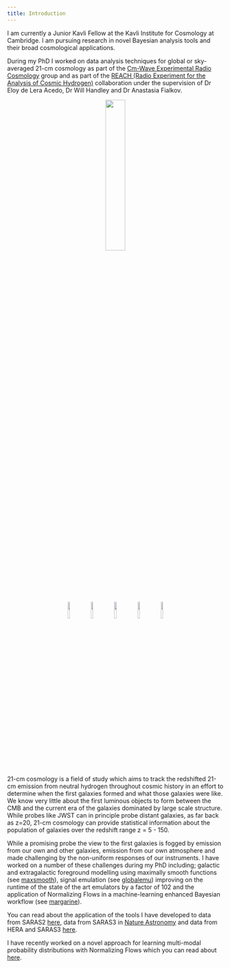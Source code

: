 ```yaml
---
title: Introduction
---
```


I am currently a Junior Kavli Fellow at the Kavli Institute for Cosmology at
Cambridge. I am pursuing research in novel Bayesian analysis tools and their
broad cosmological applications.

During my PhD I worked on data analysis techniques for global or sky-averaged 21-cm cosmology
as part of the
[Cm-Wave Experimental Radio Cosmology](https://cavendishcmwavecosmology.weebly.com/) group and as part of the
[REACH (Radio Experiment for the Analysis of Cosmic Hydrogen)](https://www.astro.phy.cam.ac.uk/research/research-projects/reach/reach)
collaboration under the
supervision of Dr Eloy de Lera Acedo, Dr Will Handley and Dr Anastasia Fialkov.


<center><img src="{{ site.url }}/assets/portrait.jpg" width="30%" alt-text="Portrait image"></center>

<center>
<a href='https://arxiv.org/search/?searchtype=author&query=Bevins%2C+H+T+J'><img src="{{ site.url }}/assets/arxiv.png" width="10%" alt-text="arXiv Link"></a>
<a href='https://github.com/htjb'><img src="{{ site.url }}/assets/github_logo.png" width="10%" alt-text="Github Link"></a>
<a href='https://www.linkedin.com/in/harry-bevins-641a6512a/'><img src="{{ site.url }}/assets/linkedin.png" width="10%" alt-text="Linkedin Link"></a>
<a href='https://ui.adsabs.harvard.edu/search/q=author%3A%22Bevins%2C%20H.%20T.%20J.%22&sort=date%20desc%2C%20bibcode%20desc&p_=0'><img src="{{ site.url }}/assets/ads.png" width="10%" alt-text="ADS Link"></a>
<a href='https://www.webofscience.com/wos/author/record/3920858'><img src="{{ site.url }}/assets/wos.png" width="10%" alt-text="Web of Science Link"></a>
</center>


21-cm cosmology is a field of study which aims to track the redshifted 21-cm
emission from neutral hydrogen throughout cosmic history in an effort to
determine when the first galaxies formed and what those galaxies were like. We know
very little about the first luminous objects to form between the CMB and the current
era of the galaxies dominated by large scale structure. While probes like JWST
can in principle probe distant galaxies, as far back as z=20, 21-cm cosmology can
provide statistical information about the population of galaxies over the redshift range
z = 5 - 150.

While a promising probe the view to the first
galaxies is fogged by emission from our own and other galaxies, emission from our own atmosphere
and made challenging by the non-uniform responses of our instruments. I have worked on a
number of these challenges during my PhD including; galactic and extragalactic foreground modelling using maximally smooth
functions (see [maxsmooth](https://github.com/htjb/maxsmooth)), signal emulation 
(see [globalemu](https://github.com/htjb/globalemu)) improving on the runtime of the state of the
art emulators by a factor of 102 and the application of Normalizing Flows in 
a machine-learning enhanced Bayesian workflow (see [margarine](https://github.com/htjb/margarine)).


You can read about the application of the tools I have developed to data from SARAS2 [here](https://academic.oup.com/mnras/article/513/3/4507/6575926),
data from SARAS3 in [Nature Astronomy](https://www.nature.com/articles/s41550-022-01825-6) and data from 
HERA and SARAS3 [here](https://arxiv.org/abs/2301.03298).

I have recently worked on a novel approach for learning multi-modal probability distributions with
Normalizing Flows which you can read about [here](https://arxiv.org/abs/2305.02930).